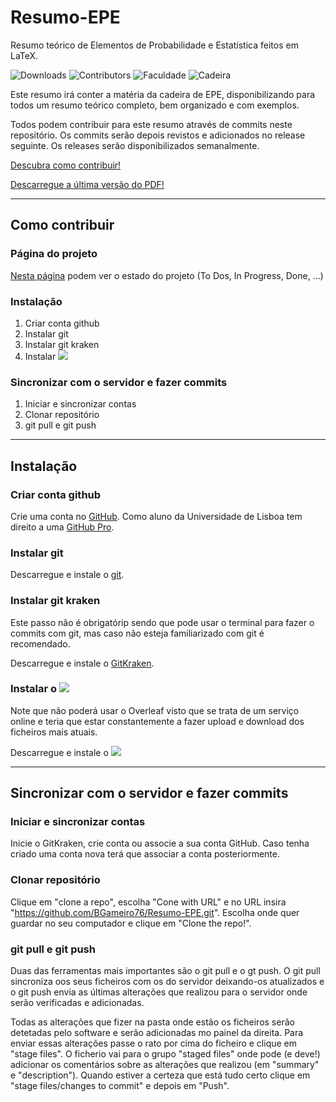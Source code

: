# Resumo-EPE
Resumo teórico de Elementos de Probabilidade e Estatística feitos em LaTeX.

![Downloads](https://img.shields.io/github/downloads/BGameiro76/Resumo-EPE/total.svg?label=Downloads%20(pdf)%20)
![Contributors](https://img.shields.io/github/contributors/BGameiro76/Resumo-EPE.svg?color=critical&label=Contribuidores)
![Faculdade](https://img.shields.io/badge/Universidade_de_Lisboa-FCUL-blue.svg)
![Cadeira](https://img.shields.io/badge/Cadeira-EPE-blue.svg)

Este resumo irá conter a matéria da cadeira de EPE, disponibilizando para todos um resumo teórico completo, bem organizado e com exemplos.

Todos podem contribuir para este resumo através de commits neste repositório. Os commits serão depois revistos e adicionados no release seguinte. Os releases serão disponibilizados semanalmente.

[Descubra como contribuir!](#como-contribuir)

[Descarregue a última versão do PDF!]()

---

## Como contribuir

### Página do projeto
[Nesta página](https://github.com/users/BGameiro76/projects/2) podem ver o estado do projeto (To Dos, In Progress, Done, ...)

### Instalação

1. Criar conta github
2. Instalar git
3. Instalar git kraken 
4. Instalar <img src="https://latex.codecogs.com/gif.latex?\LaTeX" />

### Sincronizar com o servidor e fazer commits

1. Iniciar e sincronizar contas
2. Clonar repositório
3. git pull e git push

---

## Instalação

### Criar conta github

Crie uma conta no [GitHub](https://github.com/join?source=header-home).
Como aluno da Universidade de Lisboa tem direito a uma [GitHub Pro](https://help.github.com/en/articles/applying-for-a-student-developer-pack).

### Instalar git

Descarregue e instale o [git](https://git-scm.com/downloads).

### Instalar git kraken

Este passo não é obrigatórip sendo que pode usar o terminal para fazer o commits com git, mas caso não esteja familiarizado com git é recomendado.

Descarregue e instale o [GitKraken](https://www.gitkraken.com/download).

### Instalar o <img src="https://latex.codecogs.com/gif.latex?\LaTeX" />

Note que não poderá usar o Overleaf visto que se trata de um serviço online e teria que estar constantemente a fazer upload e download dos ficheiros mais atuais.

Descarregue e instale o [<img src="https://latex.codecogs.com/gif.latex?\LaTeX" />](https://miktex.org/download#all)

---

## Sincronizar com o servidor e fazer commits

### Iniciar e sincronizar contas

Inicie o GitKraken, crie conta ou associe a sua conta GitHub. Caso tenha criado uma conta nova terá que associar a conta posteriormente.

### Clonar repositório

Clique em "clone a repo", escolha "Cone with URL" e no URL insira "https://github.com/BGameiro76/Resumo-EPE.git". Escolha onde quer guardar no seu computador e clique em "Clone the repo!".

### git pull e git push

Duas das ferramentas mais importantes são o git pull e o gt push. O git pull sincroniza oos seus ficheiros com os do servidor deixando-os atualizados e o git push envia as últimas alterações que realizou para o servidor onde serão verificadas e adicionadas.

Todas as alterações que fizer na pasta onde estão os ficheiros serão detetadas pelo software e serão adicionadas mo painel da direita. Para enviar essas alterações passe o rato por cima do ficheiro e clique em "stage files". O ficherio vai para o grupo "staged files" onde pode (e deve!) adicionar os comentários sobre as alterações que realizou (em "summary" e "description"). Quando estiver a certeza que está tudo certo clique em "stage files/changes to commit" e depois em "Push".